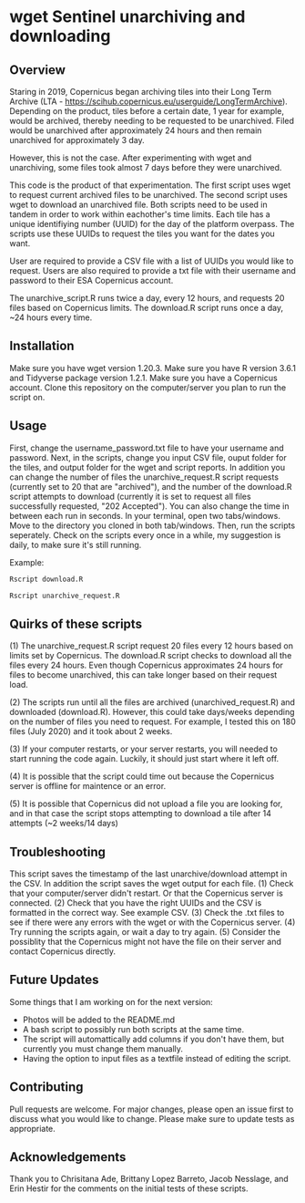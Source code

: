 # wget Sentinel unarchiving and downloading 

## Overview

Staring in 2019, Copernicus began archiving tiles into their Long Term Archive (LTA - https://scihub.copernicus.eu/userguide/LongTermArchive). Depending on the product, tiles before a certain date, 1 year for example, would be archived, thereby needing to be requested to be unarchived. Filed would be unarchived after approximately 24 hours and then remain unarchived for approximately 3 day. 

However, this is not the case. After experimenting with wget and unarchiving, some files took almost 7 days before they were unarchived. 

This code is the product of that experimentation. The first script uses wget to request current archived files to be unarchived. The second script uses wget to download an unarchived file. Both scripts need to be used in tandem in order to work within eachother's time limits. Each tile has a unique identifiying number (UUID) for the day of the platform overpass. The scripts use these UUIDs to request the tiles you want for the dates you want. 

User are required to provide a CSV file with a list of UUIDs you would like to request. Users are also required to provide a txt file with their username and password to their ESA Copernicus account. 

The unarchive_script.R runs twice a day, every 12 hours, and requests 20 files based on Copernicus limits. The download.R script runs once a day, ~24 hours every time. 

## Installation

Make sure you have wget version 1.20.3.
Make sure you have R version  3.6.1 and Tidyverse package version 1.2.1.
Make sure you have a Copernicus account. 
Clone this repository on the computer/server you plan to run the script on. 

## Usage
First, change the username_password.txt file to have your username and password. 
Next, in the scripts, change you input CSV file, ouput folder for the tiles, and output folder for the wget and script reports. In addition you can change the number of files the unarchive_request.R script requests (currently set to 20 that are "archived"), and the number of the download.R script attempts to download (currently it is set to request all files successfully requested, "202 Accepted"). You can also change the time in between each run in seconds. 
In your terminal, open two tabs/windows. Move to the directory you cloned in both tab/windows. Then, run the scripts seperately.
Check on the scripts every once in a while, my suggestion is daily, to make sure it's still running. 

Example: 
```r
Rscript download.R 
```
```r
Rscript unarchive_request.R
```

## Quirks of these scripts

(1) The unarchive_request.R script request 20 files every 12 hours based on limits set by Copernicus. The download.R script checks to download all the files every 24 hours. Even though Copernicus approximates 24 hours for files to become unarchived, this can take longer based on their request load. 

(2) The scripts run until all the files are archived (unarchived_request.R) and downloaded (download.R). However, this could take days/weeks depending on the number of files you need to request. For example, I tested this on 180 files (July 2020) and it took about 2 weeks. 

(3) If your computer restarts, or your server restarts, you will needed to start running the code again. Luckily, it should just start where it left off. 

(4) It is possible that the script could time out because the Copernicus server is offline for maintence or an error. 

(5) It is possible that Copernicus did not upload a file you are looking for, and in that case the script stops attempting to download a tile after 14 attempts (~2 weeks/14 days)

## Troubleshooting 
This script saves the timestamp of the last unarchive/download attempt in the CSV. In addition the script saves the wget output for each file. 
(1) Check that your computer/server didn't restart. Or that the Copernicus server is connected. 
(2) Check that you have the right UUIDs and the CSV is formatted in the correct way. See example CSV. 
(3) Check the .txt files to see if there were any errors with the wget or with the Copernicus server.
(4) Try running the scripts again, or wait a day to try again. 
(5) Consider the possiblity that the Copernicus might not have the file on their server and contact Copernicus directly. 

## Future Updates
Some things that I am working on for the next version:
* Photos will be added to the README.md
* A bash script to possibly run both scripts at the same time.
* The script will automattically add columns if you don't have them, but currently you must change them manually. 
* Having the option to input files as a textfile instead of editing the script. 

## Contributing
Pull requests are welcome. For major changes, please open an issue first to discuss what you would like to change.
Please make sure to update tests as appropriate.

## Acknowledgements
Thank you to Chrisitana Ade, Brittany Lopez Barreto, Jacob Nesslage, and Erin Hestir for the comments on the initial tests of these scripts. 

